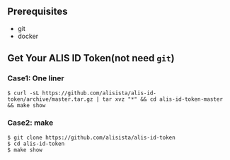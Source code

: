## Prerequisites

- git
- docker

## Get Your ALIS ID Token(not need `git`)

### Case1: One liner

`$ curl -sL https://github.com/alisista/alis-id-token/archive/master.tar.gz | tar xvz "*" && cd alis-id-token-master && make show`

### Case2: make

```
$ git clone https://github.com/alisista/alis-id-token
$ cd alis-id-token
$ make show
```
